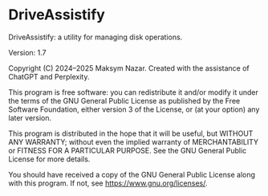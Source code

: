 # DriveAssistify

DriveAssistify: a utility for managing disk operations.

Version: 1.7

Copyright (C) 2024–2025 Maksym Nazar.
Created with the assistance of ChatGPT and Perplexity.

This program is free software: you can redistribute it and/or modify
it under the terms of the GNU General Public License as published by
the Free Software Foundation, either version 3 of the License, or
(at your option) any later version.

This program is distributed in the hope that it will be useful,
but WITHOUT ANY WARRANTY; without even the implied warranty of
MERCHANTABILITY or FITNESS FOR A PARTICULAR PURPOSE.  See the
GNU General Public License for more details.

You should have received a copy of the GNU General Public License
along with this program. If not, see <https://www.gnu.org/licenses/>.
